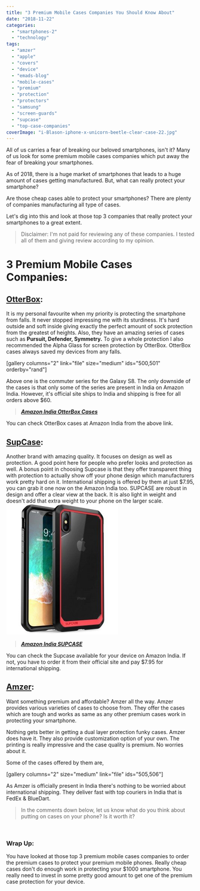 ```yaml
---
title: "3 Premium Mobile Cases Companies You Should Know About"
date: "2018-11-22"
categories: 
  - "smartphones-2"
  - "technology"
tags: 
  - "amzer"
  - "apple"
  - "covers"
  - "device"
  - "emads-blog"
  - "mobile-cases"
  - "premium"
  - "protection"
  - "protectors"
  - "samsung"
  - "screen-guards"
  - "supcase"
  - "top-case-companies"
coverImage: "i-Blason-iphone-x-unicorn-beetle-clear-case-22.jpg"
---
```


All of us carries a fear of breaking our beloved smartphones, isn't it? Many of us look for some premium mobile cases companies which put away the fear of breaking your smartphones.

As of 2018, there is a huge market of smartphones that leads to a huge amount of cases getting manufactured. But, what can really protect your smartphone?

Are those cheap cases able to protect your smartphones? There are plenty of companies manufacturing all type of cases.

Let's dig into this and look at those top 3 companies that really protect your smartphones to a great extent.

> Disclaimer: I'm not paid for reviewing any of these companies. I tested all of them and giving review according to my opinion.

# 3 Premium Mobile Cases Companies:

## ****[OtterBox](https://www.otterbox.com):****

It is my personal favourite when my priority is protecting the smartphone from falls. It never stopped impressing me with its sturdiness. It's hard outside and soft inside giving exactly the perfect amount of sock protection from the greatest of heights. Also, they have an amazing series of cases such as **Pursuit, Defender, Symmetry.** To give a whole protection I also recommended the Alpha Glass for screen protection by OtterBox. OtterBox cases always saved my devices from any falls.

\[gallery columns="2" link="file" size="medium" ids="500,501" orderby="rand"\]

Above one is the commuter series for the Galaxy S8. The only downside of the cases is that only some of the series are present in India on Amazon India. However, it's official site ships to India and shipping is free for all orders above $60.

> **[_Amazon India OtterBox Cases_](https://amzn.to/2TtOYE8)**

You can check OtterBox cases at Amazon India from the above link.

## **[SupCase](https://www.supcase.com/):**

Another brand with amazing quality. It focuses on design as well as protection. A good point here for people who prefer looks and protection as well. A bonus point in choosing Supcase is that they offer transparent thing with protection to actually show off your phone design which manufacturers work pretty hard on it. International shipping is offered by them at just $7.95, you can grab it one now on the Amazon India too. SUPCASE are robust in design and offer a clear view at the back. It is also light in weight and doesn't add that extra weight to your phone on the larger scale. [![SUPCASE i-Blason iPhone X Unicorn Premium Mobile Case - Emad's Blog](images/i-Blason-iphone-x-unicorn-beetle-clear-case-22.jpg)](https://sastaeinstein.com/wp-content/uploads/2018/11/i-Blason-iphone-x-unicorn-beetle-clear-case-22.jpg)

> _**[Amazon India SUPCASE](https://amzn.to/2R8OAJG)**_

You can check the Supcase available for your device on Amazon India. If not, you have to order it from their official site and pay $7.95 for international shipping.

## **[Amzer](https://www.amzer.in):**

Want something premium and affordable? Amzer all the way. Amzer provides various varieties of cases to choose from. They offer the cases which are tough and works as same as any other premium cases work in protecting your smartphone.

Nothing gets better in getting a dual layer protection funky cases. Amzer does have it. They also provide customization option of your own. The printing is really impressive and the case quality is premium. No worries about it.

Some of the cases offered by them are,

\[gallery columns="2" size="medium" link="file" ids="505,506"\]

As Amzer is officially present in India there's nothing to be worried about international shipping. They deliver fast with top couriers in India that is FedEx & BlueDart.

> In the comments down below, let us know what do you think about putting on cases on your phone? Is it worth it?

 

### Wrap Up:

You have looked at those top 3 premium mobile cases companies to order the premium cases to protect your premium mobile phones. Really cheap cases don't do enough work in protecting your $1000 smartphone. You really need to invest in some pretty good amount to get one of the premium case protection for your device.
